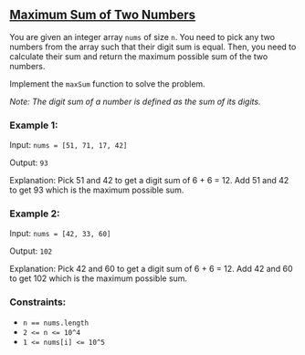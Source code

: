 ## [Maximum Sum of Two Numbers](https://www.desiqna.in/13267/microsoft-coding-x-sde-1-may-3-2023)

You are given an integer array `nums` of size `n`. You need to pick any two numbers from the array such that their digit sum is equal. Then, you need to calculate their sum and return the maximum possible sum of the two numbers.

Implement the `maxSum` function to solve the problem.

*Note: The digit sum of a number is defined as the sum of its digits.*
### Example 1:

Input: `nums = [51, 71, 17, 42]`

Output: `93`

Explanation: Pick 51 and 42 to get a digit sum of 6 + 6 = 12. Add 51 and 42 to get 93 which is the maximum possible sum.
### Example 2:

Input: `nums = [42, 33, 60]`

Output: `102`

Explanation: Pick 42 and 60 to get a digit sum of 6 + 6 = 12. Add 42 and 60 to get 102 which is the maximum possible sum.
### Constraints: 
- `n == nums.length` 
- `2 <= n <= 10^4` 
- `1 <= nums[i] <= 10^5`